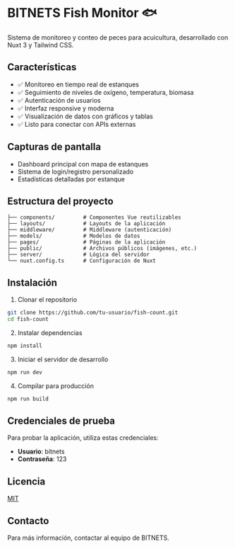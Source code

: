 # BITNETS Fish Monitor 🐟

Sistema de monitoreo y conteo de peces para acuicultura, desarrollado con Nuxt 3 y Tailwind CSS.

## Características

- ✅ Monitoreo en tiempo real de estanques
- ✅ Seguimiento de niveles de oxígeno, temperatura, biomasa
- ✅ Autenticación de usuarios
- ✅ Interfaz responsive y moderna
- ✅ Visualización de datos con gráficos y tablas
- ✅ Listo para conectar con APIs externas

## Capturas de pantalla

- Dashboard principal con mapa de estanques
- Sistema de login/registro personalizado
- Estadísticas detalladas por estanque

## Estructura del proyecto

```
├── components/         # Componentes Vue reutilizables
├── layouts/            # Layouts de la aplicación
├── middleware/         # Middleware (autenticación)
├── models/             # Modelos de datos
├── pages/              # Páginas de la aplicación
├── public/             # Archivos públicos (imágenes, etc.)
├── server/             # Lógica del servidor
└── nuxt.config.ts      # Configuración de Nuxt
```

## Instalación

1. Clonar el repositorio
```bash
git clone https://github.com/tu-usuario/fish-count.git
cd fish-count
```

2. Instalar dependencias
```bash
npm install
```

3. Iniciar el servidor de desarrollo
```bash
npm run dev
```

4. Compilar para producción
```bash
npm run build
```

## Credenciales de prueba

Para probar la aplicación, utiliza estas credenciales:

- **Usuario**: bitnets
- **Contraseña**: 123

## Licencia

[MIT](LICENSE)

## Contacto

Para más información, contactar al equipo de BITNETS.
